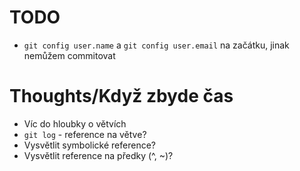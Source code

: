 # TODO
* `git config user.name` a `git config user.email` na začátku, jinak nemůžem commitovat

# Thoughts/Když zbyde čas
* Víc do hloubky o větvích
* `git log` - reference na větve?
* Vysvětlit symbolické reference?
* Vysvětlit reference na předky (^, ~)?
